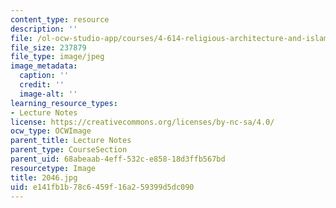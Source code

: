 ```yaml
---
content_type: resource
description: ''
file: /ol-ocw-studio-app/courses/4-614-religious-architecture-and-islamic-cultures-fall-2002/e141fb1b78c6459f16a259399d5dc090_2046.jpg
file_size: 237879
file_type: image/jpeg
image_metadata:
  caption: ''
  credit: ''
  image-alt: ''
learning_resource_types:
- Lecture Notes
license: https://creativecommons.org/licenses/by-nc-sa/4.0/
ocw_type: OCWImage
parent_title: Lecture Notes
parent_type: CourseSection
parent_uid: 68abeaab-4eff-532c-e858-18d3ffb567bd
resourcetype: Image
title: 2046.jpg
uid: e141fb1b-78c6-459f-16a2-59399d5dc090
---
```

